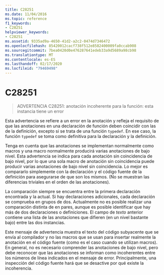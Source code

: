 ```yaml
---
title: C28251
ms.date: 11/04/2016
ms.topic: reference
f1_keywords:
- C28251
helpviewer_keywords:
- C28251
ms.assetid: 9335ad9a-4650-41d2-a2c2-0474d7346472
ms.openlocfilehash: 85420012cacf738f512e8582400009fa0ccab908
ms.sourcegitcommit: 7bea0420d0e476287641edeb33a9d5689a98cb98
ms.translationtype: MT
ms.contentlocale: es-ES
ms.lasthandoff: 02/17/2020
ms.locfileid: "79469498"
---
```

# <a name="c28251"></a>C28251

> ADVERTENCIA C28251: anotación incoherente para la función: esta instancia tiene un error

Esta advertencia se refiere a un error en la anotación y refleja el requisito de que las anotaciones en una declaración de función deben coincidir con las de la definición, excepto si se trata de una función `typedef`. En ese caso, la función `typedef` se toma como definitiva para la declaración y la definición.

Tenga en cuenta que las anotaciones se implementan normalmente como macros y una macro normalmente producirá varias anotaciones de bajo nivel. Esta advertencia se indica para cada anotación sin coincidencia de bajo nivel, por lo que una sola macro de anotación sin coincidencia puede producir varias anotaciones de bajo nivel sin coincidencia. Lo mejor es compararlo simplemente con la declaración y el código fuente de la definición para asegurarse de que son los mismos. (No se muestran las diferencias triviales en el orden de las anotaciones).

La comparación siempre se encuentra entre la primera declaración encontrada y la actual. Si hay declaraciones adicionales, cada declaración se comprueba en grupos de dos. Actualmente no es posible realizar una comparación distinta de en pares, aunque es posible identificar que hay más de dos declaraciones o definiciones.  El campo de *texto* anterior contiene una lista de las anotaciones que difieren (en un nivel bastante bajo) entre las dos instancias.

Este mensaje de advertencia muestra el texto del código subyacente que se envía al compilador y no las macros que se usan para insertar realmente la anotación en el código fuente (como es el caso cuando se utilizan macros). En general, no es necesario comprender las anotaciones de bajo nivel, pero debe reconocer que las anotaciones se informan como incoherentes entre los números de línea indicados en el mensaje de error. Principalmente, una inspección del código fuente hará que se desactive por qué existe la incoherencia.
